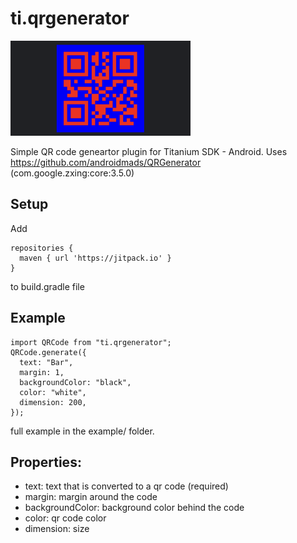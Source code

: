 # ti.qrgenerator

<img src="assets/screen.png"/>

Simple QR code geneartor plugin for Titanium SDK - Android. Uses https://github.com/androidmads/QRGenerator (com.google.zxing:core:3.5.0)

## Setup

Add
```
repositories {
  maven { url 'https://jitpack.io' }
}
```
to build.gradle file

## Example

```
import QRCode from "ti.qrgenerator";
QRCode.generate({
  text: "Bar",
  margin: 1,
  backgroundColor: "black",
  color: "white",
  dimension: 200,
});
```

full example in the example/ folder.

## Properties:
* text: text that is converted to a qr code (required)
* margin: margin around the code
* backgroundColor: background color behind the code
* color: qr code color
* dimension: size
